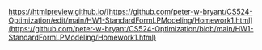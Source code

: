 https://htmlpreview.github.io/[https://github.com/peter-w-bryant/CS524-Optimization/edit/main/HW1-StandardFormLPModeling/Homework1.html](https://github.com/peter-w-bryant/CS524-Optimization/blob/main/HW1-StandardFormLPModeling/Homework1.html)
